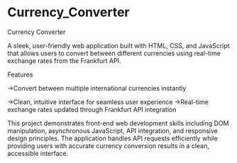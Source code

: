 # Currency_Converter
Currency Converter

A sleek, user-friendly web application built with HTML, CSS, and JavaScript that allows users to convert between different currencies using real-time exchange rates from the Frankfurt API.

Features

->Convert between multiple international currencies instantly

->Clean, intuitive interface for seamless user experience
->Real-time exchange rates updated through Frankfurt API integration

This project demonstrates front-end web development skills including DOM manipulation, asynchronous JavaScript, API integration, and responsive design principles. The application handles API requests efficiently while providing users with accurate currency conversion results in a clean, accessible interface.
